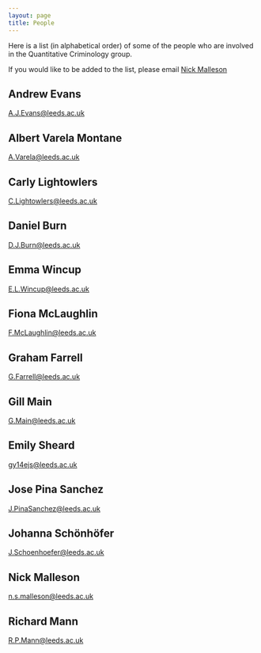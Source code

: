 ```yaml
---
layout: page
title: People
---
```


Here is a list (in alphabetical order) of some of the people who are involved in the Quantitative Criminology group.

<p class="message">If you would like to be added to the list, please email <a href="http://www.geog.leeds.ac.uk/people/n.malleson/">Nick Malleson</a></p>

## Andrew Evans

A.J.Evans@leeds.ac.uk

	
## Albert Varela Montane

A.Varela@leeds.ac.uk
	

## Carly Lightowlers

C.Lightowlers@leeds.ac.uk


## Daniel Burn

D.J.Burn@leeds.ac.uk
	
## Emma Wincup

E.L.Wincup@leeds.ac.uk

## Fiona McLaughlin

F.McLaughlin@leeds.ac.uk

## Graham Farrell

G.Farrell@leeds.ac.uk

## Gill Main

G.Main@leeds.ac.uk
	
	
## Emily Sheard	

gy14ejs@leeds.ac.uk
	
	
## Jose Pina Sanchez

J.PinaSanchez@leeds.ac.uk

## Johanna Schönhöfer

J.Schoenhoefer@leeds.ac.uk
	

## Nick Malleson

n.s.malleson@leeds.ac.uk
	
## Richard Mann

R.P.Mann@leeds.ac.uk
